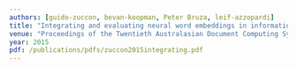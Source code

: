 ```yaml
---
authors: [guido-zuccon, bevan-koopman, Peter Bruza, leif-azzopardi]
title: "Integrating and evaluating neural word embeddings in information retrieval"
venue: "Proceedings of the Twentieth Australasian Document Computing Symposium"
year: 2015
pdf: /publications/pdfs/zuccon2015integrating.pdf
---
```

